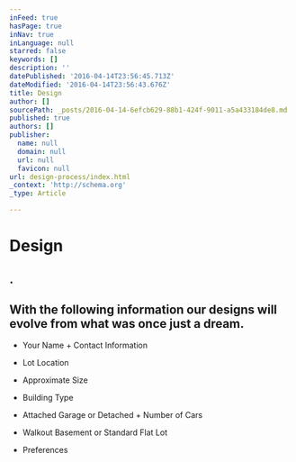 ```yaml
---
inFeed: true
hasPage: true
inNav: true
inLanguage: null
starred: false
keywords: []
description: ''
datePublished: '2016-04-14T23:56:45.713Z'
dateModified: '2016-04-14T23:56:43.676Z'
title: Design
author: []
sourcePath: _posts/2016-04-14-6efcb629-88b1-424f-9011-a5a433184de8.md
published: true
authors: []
publisher:
  name: null
  domain: null
  url: null
  favicon: null
url: design-process/index.html
_context: 'http://schema.org'
_type: Article

---
```

# Design

## .

## With the following information our designs will evolve from what was once just a dream.

* Your Name + Contact Information

* Lot Location

* Approximate Size

* Building Type

* Attached Garage or Detached + Number of Cars

* Walkout Basement or Standard Flat Lot

* Preferences